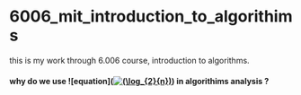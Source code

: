 # 6006_mit_introduction_to_algorithims
this is my work through 6.006 course, introduction to algorithms.
#### why do we use ![equation](<a href="https://www.codecogs.com/eqnedit.php?latex=(\log_{2}{n})" target="_blank"><img src="https://latex.codecogs.com/gif.latex?(\log_{2}{n})" title="(\log_{2}{n})" /></a>)  in algorithims analysis ?

